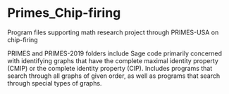# Primes_Chip-firing
Program files supporting math research project through PRIMES-USA on chip-firing

PRIMES and PRIMES-2019 folders include Sage code primarily concerned with identifying graphs that have the complete maximal identity property (CMIP) or the complete identity property (CIP). Includes programs that search through all graphs of given order, as well as programs that search through special types of graphs.
